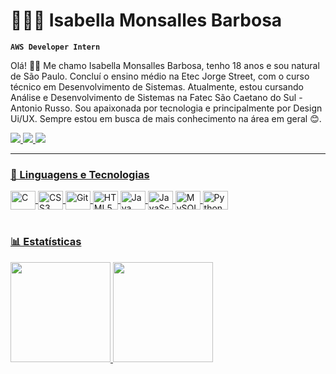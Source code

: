 # 👩🏻‍💻 Isabella Monsalles Barbosa

**`AWS Developer Intern`**

Olá! 👋🏼 Me chamo Isabella Monsalles Barbosa, tenho 18 anos e sou natural de São Paulo. Concluí o ensino médio na Etec Jorge Street, com o curso técnico em Desenvolvimento de Sistemas. Atualmente, estou cursando Análise e Desenvolvimento de Sistemas na Fatec São Caetano do Sul - Antonio Russo. Sou apaixonada por tecnologia e principalmente por Design Ui/UX. Sempre estou em busca de mais conhecimento na área em geral 😊.

<p align="left">
    <div align="left">
  <a href="https://www.linkedin.com/in/isabella-monsalles/" target="_blank"><img src="https://img.shields.io/badge/LinkedIn-0077B5?style=for-the-badge&logo=linkedin&logoColor=white" target="_blank">
  <a href="monsallesisabella@gmail.com" target="_blank"><img src="https://img.shields.io/badge/Gmail-D14836?style=for-the-badge&logo=gmail&logoColor=white" target="_blank">
  <a href="https://discord.com/channels/@me" target="_blank"><img src="https://img.shields.io/badge/Discord-7289DA?style=for-the-badge&logo=discord&logoColor=white">
</div>
</p>

---

### 🤖 Linguagens e Tecnologias

<div style="display: inline_block"; align="left">
  <img align="center" alt="C" title="C" height="30" width="40" src="https://cdn.jsdelivr.net/gh/devicons/devicon@latest/icons/c/c-original.svg" />
  <img align="center" alt="CSS3" title="CSS3" height="30" width="40" src="https://cdn.jsdelivr.net/gh/devicons/devicon@latest/icons/css3/css3-original.svg" />  
  <img align="center" alt="Git" title="Git" height="30" width="40" src="https://cdn.jsdelivr.net/gh/devicons/devicon@latest/icons/git/git-original.svg" />
  <img align="center" alt="HTML5" title="HTML5" height="30" width="40" src="https://cdn.jsdelivr.net/gh/devicons/devicon@latest/icons/html5/html5-original.svg" />         
  <img align="center" alt="Java" title="Java" height="30" width="40" src="https://cdn.jsdelivr.net/gh/devicons/devicon@latest/icons/java/java-original.svg" />
  <img align="center" alt="JavaScript" title="JavaScript" height="30" width="40" src="https://cdn.jsdelivr.net/gh/devicons/devicon@latest/icons/javascript/javascript-original.svg" />
  <img align="center" alt="MySQL" title="MySQL" height="30" width="40" src="https://cdn.jsdelivr.net/gh/devicons/devicon@latest/icons/mysql/mysql-original.svg" />
  <img align="center" alt="Python" title="Python" height="30" width="40" src="https://cdn.jsdelivr.net/gh/devicons/devicon@latest/icons/python/python-original.svg" />  
</div>
<br/>

### 📊 Estatísticas

<p>
<div align="left">
  <a href ="https://github.com/IsaMon2">
  <img height="160em" src="https://github-readme-stats.vercel.app/api?username=IsaMon2&show_icons=true&theme=dark&include_all_commits=true&count_private=true"/>
  <img height="160em" src="https://github-readme-stats.vercel.app/api/top-langs/?username=IsaMon2&layout=compact&langs_count=16&theme=dark"/>
</div>

</p>







